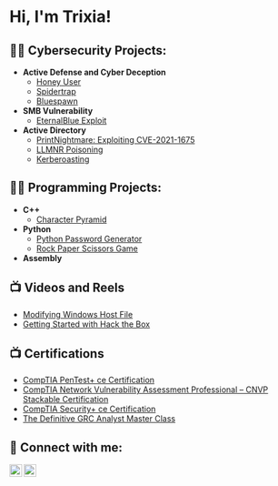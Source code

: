 <h1>Hi, I'm Trixia! </h1>

<h2>👨‍💻 Cybersecurity Projects:</h2>

- <b>Active Defense and Cyber Deception </b>
  - [Honey User](https://github.com/trixiahorner/honeyuser)
  - [Spidertrap](https://github.com/trixiahorner/Spidertrap)
  - [Bluespawn](https://github.com/trixiahorner/Bluespawn)
- <b>SMB Vulnerability </b>
  - [EternalBlue Exploit](https://github.com/trixiahorner/EternalBlueExploit)
- <b>Active Directory </b>
  - [PrintNightmare: Exploiting CVE-2021-1675](https://github.com/trixiahorner/printnightmare-try-hack-me)
  - [LLMNR Poisoning](https://medium.com/@trixiahorner/llmnr-poisoning-and-mitigation-d174bde14c83)
  - [Kerberoasting](https://medium.com/@trixiahorner/inside-the-breach-kerberoasting-in-active-directory-a8d347feaa53)

<h2>👨‍💻 Programming Projects:</h2>

- <b>C++ </b>
  - [Character Pyramid](https://github.com/trixiahorner/Character-pyramid)
- <b>Python </b>
  - [Python Password Generator](https://github.com/trixiahorner/py-password-generator)
  - [Rock Paper Scissors Game](https://github.com/trixiahorner/rock-paper-scissors)
- <b>Assembly </b>


<h2>📺 Videos and Reels</h2>

- [Modifying Windows Host File](https://www.instagram.com/reel/CkLbq1PgV37/?utm_source=ig_web_copy_link&igsh=MzRlODBiNWFlZA==)
- [Getting Started with Hack the Box](https://www.instagram.com/reel/Cjbx9FlgIPD/?utm_source=ig_web_copy_link&igsh=MzRlODBiNWFlZA==)

<h2>📺 Certifications</h2>

- [CompTIA PenTest+ ce Certification](https://www.credly.com/badges/071a9ac4-72b1-4b4f-a601-e46554205149/public_url)
- [CompTIA Network Vulnerability Assessment Professional – CNVP Stackable Certification](https://www.credly.com/badges/30595e64-f3f2-4f12-abe3-f20e60c4f97d/public_url)
- [CompTIA Security+ ce Certification](https://www.credly.com/badges/f9afc613-64b5-4d8e-8bfd-0a214eb5bddc/public_url)
- [The Definitive GRC Analyst Master Class](https://i.imgur.com/JpJiMGY.png)

<h2> 🤳 Connect with me:</h2>

[<img align="left" alt="trixiahorner | LinkedIn" width="22px" src="https://cdn.jsdelivr.net/npm/simple-icons@v3/icons/linkedin.svg" />][linkedin]
[<img align="left" alt="trixiahorner | Instagram" width="22px" src="https://cdn.jsdelivr.net/npm/simple-icons@v3/icons/instagram.svg" />][instagram]

[instagram]: https://www.instagram.com/cyber_trixx/
[linkedin]: https://www.linkedin.com/in/trixiahorner/

<!--
**joshmadakor1/joshmadakor1** is a ✨ _special_ ✨ repository because its `README.md` (this file) appears on your GitHub profile.

Here are some ideas to get you started:

- 🔭 I’m currently working on ...
- 🌱 I’m currently learning ...
- 👯 I’m looking to collaborate on ...
- 🤔 I’m looking for help with ...
- 💬 Ask me about ...
- 📫 How to reach me: ...
- 😄 Pronouns: ...
- ⚡ Fun fact: ...
-->
